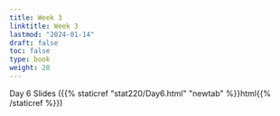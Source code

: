 ```yaml
---
title: Week 3 
linktitle: Week 3
lastmod: "2024-01-14"
draft: false  
toc: false  
type: book  
weight: 20
---
```



Day 6 Slides ({{% staticref "stat220/Day6.html" "newtab" %}}html{{% /staticref %}})
